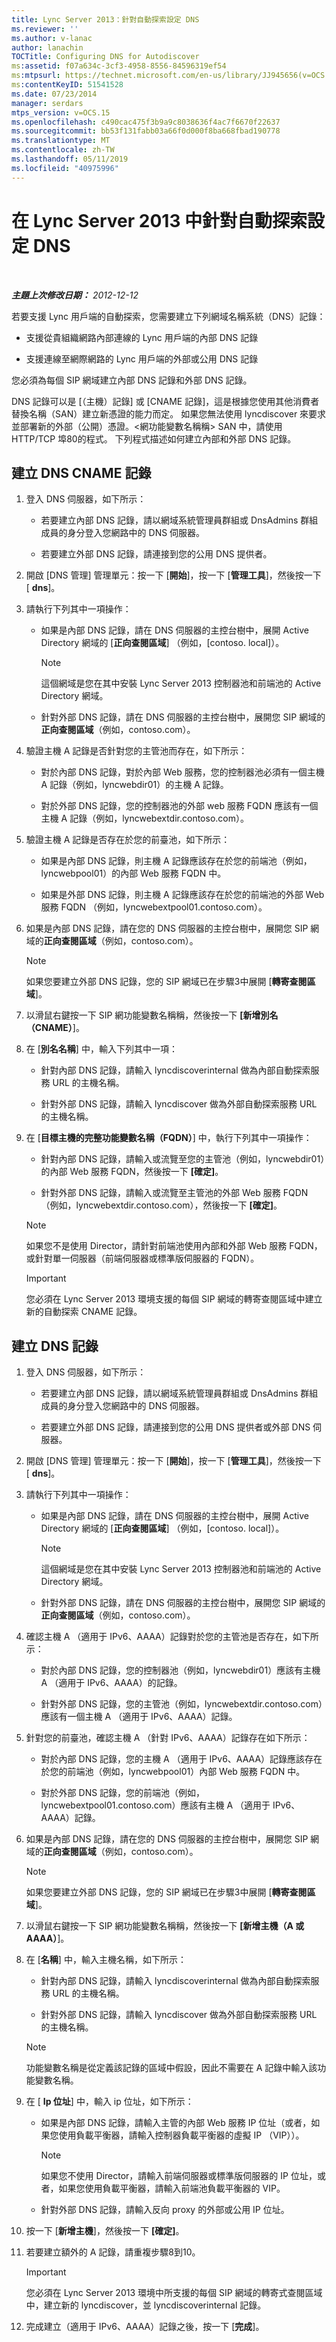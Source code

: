 ```yaml
---
title: Lync Server 2013：針對自動探索設定 DNS
ms.reviewer: ''
ms.author: v-lanac
author: lanachin
TOCTitle: Configuring DNS for Autodiscover
ms:assetid: f07a634c-3cf3-4958-8556-84596319ef54
ms:mtpsurl: https://technet.microsoft.com/en-us/library/JJ945656(v=OCS.15)
ms:contentKeyID: 51541528
ms.date: 07/23/2014
manager: serdars
mtps_version: v=OCS.15
ms.openlocfilehash: c490cac475f3b9a9c8038636f4ac7f6670f22637
ms.sourcegitcommit: bb53f131fabb03a66f0d000f8ba668fbad190778
ms.translationtype: MT
ms.contentlocale: zh-TW
ms.lasthandoff: 05/11/2019
ms.locfileid: "40975996"
---
```

<div data-xmlns="http://www.w3.org/1999/xhtml">

<div class="topic" data-xmlns="http://www.w3.org/1999/xhtml" data-msxsl="urn:schemas-microsoft-com:xslt" data-cs="http://msdn.microsoft.com/en-us/">

<div data-asp="http://msdn2.microsoft.com/asp">

# <a name="configuring-dns-for-autodiscover-in-lync-server-2013"></a>在 Lync Server 2013 中針對自動探索設定 DNS

</div>

<div id="mainSection">

<div id="mainBody">

<span> </span>

_**主題上次修改日期：** 2012-12-12_

若要支援 Lync 用戶端的自動探索，您需要建立下列網域名稱系統（DNS）記錄：

  - 支援從貴組織網路內部連線的 Lync 用戶端的內部 DNS 記錄

  - 支援連線至網際網路的 Lync 用戶端的外部或公用 DNS 記錄

您必須為每個 SIP 網域建立內部 DNS 記錄和外部 DNS 記錄。

DNS 記錄可以是 [（主機）記錄] 或 [CNAME 記錄]，這是根據您使用其他消費者替換名稱（SAN）建立新憑證的能力而定。 如果您無法使用 lyncdiscover 來要求並部署新的外部（公開）憑證。\<網功能變數名稱稱\> SAN 中，請使用 HTTP/TCP 埠80的程式。 下列程式描述如何建立內部和外部 DNS 記錄。

<div>

## <a name="to-create-dns-cname-records"></a>建立 DNS CNAME 記錄

1.  登入 DNS 伺服器，如下所示：
    
      - 若要建立內部 DNS 記錄，請以網域系統管理員群組或 DnsAdmins 群組成員的身分登入您網路中的 DNS 伺服器。
    
      - 若要建立外部 DNS 記錄，請連接到您的公用 DNS 提供者。

2.  開啟 [DNS 管理] 管理單元：按一下 [**開始**]，按一下 [**管理工具**]，然後按一下 [ **dns**]。

3.  請執行下列其中一項操作：
    
      - 如果是內部 DNS 記錄，請在 DNS 伺服器的主控台樹中，展開 Active Directory 網域的 [**正向查閱區域**] （例如，[contoso. local]）。
        
        <div>
        

        > [!NOTE]  
        > 這個網域是您在其中安裝 Lync Server 2013&nbsp;控制器池和前端池的 Active Directory 網域。

        
        </div>
    
      - 針對外部 DNS 記錄，請在 DNS 伺服器的主控台樹中，展開您 SIP 網域的**正向查閱區域**（例如，contoso.com）。

4.  驗證主機 A 記錄是否針對您的主管池而存在，如下所示：
    
      - 對於內部 DNS 記錄，對於內部 Web 服務，您的控制器池必須有一個主機 A 記錄（例如，lyncwebdir01）的主機 A 記錄。
    
      - 對於外部 DNS 記錄，您的控制器池的外部 web 服務 FQDN 應該有一個主機 A 記錄（例如，lyncwebextdir.contoso.com）。

5.  驗證主機 A 記錄是否存在於您的前臺池，如下所示：
    
      - 如果是內部 DNS 記錄，則主機 A 記錄應該存在於您的前端池（例如，lyncwebpool01）的內部 Web 服務 FQDN 中。
    
      - 如果是外部 DNS 記錄，則主機 A 記錄應該存在於您的前端池的外部 Web 服務 FQDN （例如，lyncwebextpool01.contoso.com）。

6.  如果是內部 DNS 記錄，請在您的 DNS 伺服器的主控台樹中，展開您 SIP 網域的**正向查閱區域**（例如，contoso.com）。
    
    <div>
    

    > [!NOTE]  
    > 如果您要建立外部 DNS 記錄，您的 SIP 網域已在步驟3中展開 [<STRONG>轉寄查閱區域</STRONG>]。

    
    </div>

7.  以滑鼠右鍵按一下 SIP 網功能變數名稱稱，然後按一下 **[新增別名（CNAME）**]。

8.  在 [**別名名稱**] 中，輸入下列其中一項：
    
      - 針對內部 DNS 記錄，請輸入 lyncdiscoverinternal 做為內部自動探索服務 URL 的主機名稱。
    
      - 針對外部 DNS 記錄，請輸入 lyncdiscover 做為外部自動探索服務 URL 的主機名稱。

9.  在 [**目標主機的完整功能變數名稱（FQDN）**] 中，執行下列其中一項操作：
    
      - 針對內部 DNS 記錄，請輸入或流覽至您的主管池（例如，lyncwebdir01）的內部 Web 服務 FQDN，然後按一下 **[確定]**。
    
      - 針對外部 DNS 記錄，請輸入或流覽至主管池的外部 Web 服務 FQDN （例如，lyncwebextdir.contoso.com），然後按一下 **[確定]**。
    
    <div>
    

    > [!NOTE]  
    > 如果您不是使用 Director，請針對前端池使用內部和外部 Web 服務 FQDN，或針對單一伺服器（前端伺服器或標準版伺服器的 FQDN）。

    
    </div>
    
    <div>
    

    > [!IMPORTANT]  
    > 您必須在 Lync Server 2013 環境支援的每個 SIP 網域的轉寄查閱區域中建立新的自動探索 CNAME 記錄。

    
    </div>

</div>

<div>

## <a name="to-create-dns-a-records"></a>建立 DNS 記錄

1.  登入 DNS 伺服器，如下所示：
    
      - 若要建立內部 DNS 記錄，請以網域系統管理員群組或 DnsAdmins 群組成員的身分登入您網路中的 DNS 伺服器。
    
      - 若要建立外部 DNS 記錄，請連接到您的公用 DNS 提供者或外部 DNS 伺服器。

2.  開啟 [DNS 管理] 管理單元：按一下 [**開始**]，按一下 [**管理工具**]，然後按一下 [ **dns**]。

3.  請執行下列其中一項操作：
    
      - 如果是內部 DNS 記錄，請在 DNS 伺服器的主控台樹中，展開 Active Directory 網域的 [**正向查閱區域**] （例如，[contoso. local]）。
        
        <div>
        

        > [!NOTE]  
        > 這個網域是您在其中安裝 Lync Server 2013&nbsp;控制器池和前端池的 Active Directory 網域。

        
        </div>
    
      - 針對外部 DNS 記錄，請在 DNS 伺服器的主控台樹中，展開您 SIP 網域的**正向查閱區域**（例如，contoso.com）。

4.  確認主機 A （適用于 IPv6、AAAA）記錄對於您的主管池是否存在，如下所示：
    
      - 對於內部 DNS 記錄，您的控制器池（例如，lyncwebdir01）應該有主機 A （適用于 IPv6、AAAA）的記錄。
    
      - 針對外部 DNS 記錄，您的主管池（例如，lyncwebextdir.contoso.com）應該有一個主機 A （適用于 IPv6、AAAA）記錄。

5.  針對您的前臺池，確認主機 A （針對 IPv6、AAAA）記錄存在如下所示：
    
      - 對於內部 DNS 記錄，您的主機 A （適用于 IPv6、AAAA）記錄應該存在於您的前端池（例如，lyncwebpool01）內部 Web 服務 FQDN 中。
    
      - 對於外部 DNS 記錄，您的前端池（例如，lyncwebextpool01.contoso.com）應該有主機 A （適用于 IPv6、AAAA）記錄。

6.  如果是內部 DNS 記錄，請在您的 DNS 伺服器的主控台樹中，展開您 SIP 網域的**正向查閱區域**（例如，contoso.com）。
    
    <div>
    

    > [!NOTE]  
    > 如果您要建立外部 DNS 記錄，您的 SIP 網域已在步驟3中展開 [<STRONG>轉寄查閱區域</STRONG>]。

    
    </div>

7.  以滑鼠右鍵按一下 SIP 網功能變數名稱稱，然後按一下 **[新增主機（A 或 AAAA）**]。

8.  在 [**名稱**] 中，輸入主機名稱，如下所示：
    
      - 針對內部 DNS 記錄，請輸入 lyncdiscoverinternal 做為內部自動探索服務 URL 的主機名稱。
    
      - 針對外部 DNS 記錄，請輸入 lyncdiscover 做為外部自動探索服務 URL 的主機名稱。
    
    <div>
    

    > [!NOTE]  
    > 功能變數名稱是從定義該記錄的區域中假設，因此不需要在 A 記錄中輸入該功能變數名稱。

    
    </div>

9.  在 [ **Ip 位址**] 中，輸入 ip 位址，如下所示：
    
      - 如果是內部 DNS 記錄，請輸入主管的內部 Web 服務 IP 位址（或者，如果您使用負載平衡器，請輸入控制器負載平衡器的虛擬 IP （VIP））。
        
        <div>
        

        > [!NOTE]  
        > 如果您不使用 Director，請輸入前端伺服器或標準版伺服器的 IP 位址，或者，如果您使用負載平衡器，請輸入前端池負載平衡器的 VIP。

        
        </div>
    
      - 針對外部 DNS 記錄，請輸入反向 proxy 的外部或公用 IP 位址。

10. 按一下 [**新增主機**]，然後按一下 **[確定]**。

11. 若要建立額外的 A 記錄，請重複步驟8到10。
    
    <div>
    

    > [!IMPORTANT]  
    > 您必須在 Lync Server 2013 環境中所支援的每個 SIP 網域的轉寄式查閱區域中，建立新的 lyncdiscover，並 lyncdiscoverinternal 記錄。

    
    </div>

12. 完成建立（適用于 IPv6、AAAA）記錄之後，按一下 [**完成**]。

</div>

</div>

<span> </span>

</div>

</div>

</div>

